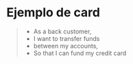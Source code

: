 # Ejemplo de card
>- As a back customer,
>- I want to transfer funds
>- between my accounts,
>- So that I can fund my credit card